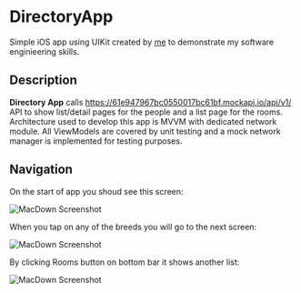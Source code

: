 # DirectoryApp
Simple iOS app using UIKit created by [me](https://github.com/fenix56) to demonstrate my software enginieering skills. 

## Description
**Directory App** calls <https://61e947967bc0550017bc61bf.mockapi.io/api/v1/> API to show list/detail pages for the people and a list page for the rooms. Architecture used to develop this app is MVVM with dedicated network module. All ViewModels are covered by unit testing and a mock network manager is implemented for testing purposes.

## Navigation

On the start of app you shoud see this screen:

![MacDown Screenshot](https://snipboard.io/GpA1ol.jpg)

When you tap on any of the breeds you will go to the next screen:

![MacDown Screenshot](https://snipboard.io/x9U4wP.jpg)

By clicking Rooms button on bottom bar it shows another list:

![MacDown Screenshot](https://snipboard.io/fw6eXM.jpg)
